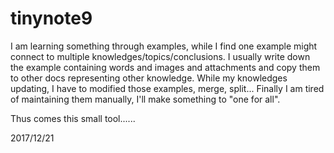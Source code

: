 # tinynote9
I am learning something through examples, while I find one example might connect to multiple knowledges/topics/conclusions. 
I usually write down the example containing words and images and attachments and copy them to other docs representing other knowledge. 
While my knowledges updating, I have to modified those examples, merge, split...  Finally I am tired of maintaining them manually, I'll make something to "one for all".

Thus comes this small tool......

2017/12/21

